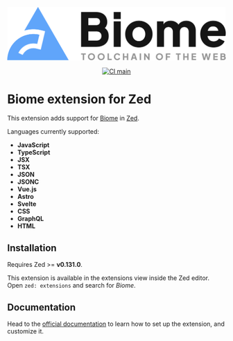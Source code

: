 <p align="center">
    <picture>
        <source media="(prefers-color-scheme: dark)" srcset="https://raw.githubusercontent.com/biomejs/resources/main/svg/slogan-dark-transparent.svg">
        <source media="(prefers-color-scheme: light)" srcset="https://raw.githubusercontent.com/biomejs/resources/main/svg/slogan-light-transparent.svg">
        <img alt="Shows the banner of Biome, with its logo and the phrase 'Biome - Toolchain of the web'." src="https://raw.githubusercontent.com/biomejs/resources/main/svg/slogan-light-transparent.svg" width="700">
    </picture>
</p>

<div align="center">

[![CI main](https://github.com/biomejs/biome-zed/actions/workflows/main.yml/badge.svg)](https://github.com/biomejs/biome-zed/actions/workflows/main.yml)

</div>

# Biome extension for Zed

This extension adds support for [Biome](https://github.com/biomejs/biome) in [Zed](https://zed.dev/).

Languages currently supported:

- **JavaScript**
- **TypeScript**
- **JSX**
- **TSX**
- **JSON**
- **JSONC**
- **Vue.js**
- **Astro**
- **Svelte**
- **CSS**
- **GraphQL**
- **HTML**

## Installation

Requires Zed >= **v0.131.0**.

This extension is available in the extensions view inside the Zed editor. Open `zed: extensions` and search for _Biome_.

## Documentation

Head to the [official documentation](https://biomejs.dev/reference/zed) to learn how to set up the extension, and customize it. 
